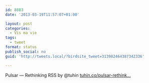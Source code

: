 ```yaml
---
id: 8883
date: '2013-03-19T11:57:07+01:00'

layout: post
categories:
  - Vis ma vie
tags:
  - tweet
format: status
publish_social: no
guid: 'http://tweets.local/?birdsite_tweet=313982464387342336'

---
```


Pulsar — Rethinking RSS by @tuhin [tuhin.co/pulsar-rethink…](http://tuhin.co/pulsar-rethinking-rss.html)